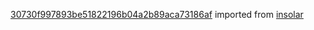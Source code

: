 [30730f997893be51822196b04a2b89aca73186af](https://github.com/insolar/insolar/commit/30730f997893be51822196b04a2b89aca73186af) imported from [insolar](https://github.com/insolar/insolar)
